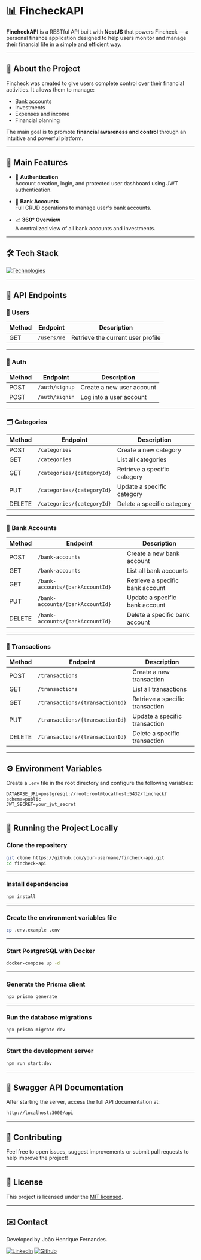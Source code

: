 # 📊 FincheckAPI

**FincheckAPI** is a RESTful API built with **NestJS** that powers Fincheck — a personal finance application designed to help users monitor and manage their financial life in a simple and efficient way.

---

## 📌 About the Project

Fincheck was created to give users complete control over their financial activities. It allows them to manage:

- Bank accounts
- Investments
- Expenses and income
- Financial planning

The main goal is to promote **financial awareness and control** through an intuitive and powerful platform.

---

## 🚀 Main Features

- 🔐 **Authentication**  
  Account creation, login, and protected user dashboard using JWT authentication.

- 🏦 **Bank Accounts**  
  Full CRUD operations to manage user's bank accounts.

- 📈 **360° Overview**  
  A centralized view of all bank accounts and investments.

---

## 🛠️ Tech Stack
[![Technologies](https://skillicons.dev/icons?i=nestjs,nodejs,ts,postgres,prisma,docker)](https://skillicons.dev)

---

## 📂 API Endpoints

### 👤 Users

| Method | Endpoint     | Description                   |
|--------|--------------|-------------------------------|
| GET    | `/users/me`  | Retrieve the current user profile |

---

### 🔐 Auth

| Method | Endpoint        | Description               |
|--------|------------------|---------------------------|
| POST   | `/auth/signup`   | Create a new user account |
| POST   | `/auth/signin`   | Log into a user account   |

---

### 🗂️ Categories

| Method | Endpoint                     | Description                     |
|--------|------------------------------|---------------------------------|
| POST   | `/categories`                | Create a new category           |
| GET    | `/categories`                | List all categories             |
| GET    | `/categories/{categoryId}`   | Retrieve a specific category    |
| PUT    | `/categories/{categoryId}`   | Update a specific category      |
| DELETE | `/categories/{categoryId}`   | Delete a specific category      |

---

### 🏦 Bank Accounts

| Method | Endpoint                            | Description                       |
|--------|-------------------------------------|-----------------------------------|
| POST   | `/bank-accounts`                    | Create a new bank account         |
| GET    | `/bank-accounts`                    | List all bank accounts            |
| GET    | `/bank-accounts/{bankAccountId}`    | Retrieve a specific bank account  |
| PUT    | `/bank-accounts/{bankAccountId}`    | Update a specific bank account    |
| DELETE | `/bank-accounts/{bankAccountId}`    | Delete a specific bank account    |

---

### 💸 Transactions

| Method | Endpoint                              | Description                       |
|--------|----------------------------------------|-----------------------------------|
| POST   | `/transactions`                        | Create a new transaction          |
| GET    | `/transactions`                        | List all transactions             |
| GET    | `/transactions/{transactionId}`        | Retrieve a specific transaction   |
| PUT    | `/transactions/{transactionId}`        | Update a specific transaction     |
| DELETE | `/transactions/{transactionId}`        | Delete a specific transaction     |

---

## ⚙️ Environment Variables

Create a `.env` file in the root directory and configure the following variables:

```env
DATABASE_URL=postgresql://root:root@localhost:5432/fincheck?schema=public
JWT_SECRET=your_jwt_secret
```

---

## 🧪 Running the Project Locally

### Clone the repository

```bash
git clone https://github.com/your-username/fincheck-api.git
cd fincheck-api
```

---

### Install dependencies

```bash
npm install
```

---

### Create the environment variables file

```bash
cp .env.example .env
```

---

### Start PostgreSQL with Docker

```bash
docker-compose up -d
```

---

### Generate the Prisma client

```bash
npx prisma generate
```

---

### Run the database migrations

```bash
npx prisma migrate dev
```

---

### Start the development server

```bash
npm run start:dev
```

---

## 📘 Swagger API Documentation
After starting the server, access the full API documentation at:

```bash
http://localhost:3000/api
```

---

## 🤝 Contributing
Feel free to open issues, suggest improvements or submit pull requests to help improve the project!

---

## 📄 License

This project is licensed under the [MIT licensed](https://github.com/nestjs/nest/blob/master/LICENSE).

---

## ✉️ Contact
Developed by João Henrique Fernandes.

[![Linkedin](https://skillicons.dev/icons?i=linkedin)](https://www.linkedin.com/in/joaohenriquefernandes/)
[![Github](https://skillicons.dev/icons?i=github)](https://github.com/joaohenriquefernandes)
